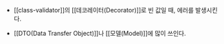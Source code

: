 - [[class-validator]]의 [[데코레이터(Decorator)]]로 빈 값일 때, 에러를 발생시킨다.

- [[DTO(Data Transfer Object)]]나 [[모델(Model)]]에 많이 쓰인다.